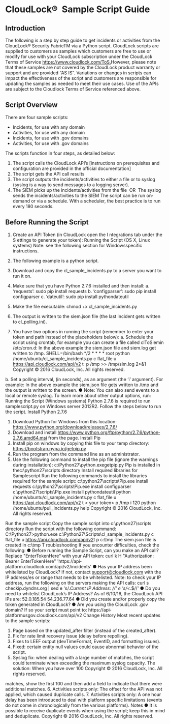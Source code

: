 # CloudLock®​ ​ Sample Script Guide

## Introduction
The following is a step by step guide to get incidents or activities from the CloudLock®​ ​Security FabricTM via a Python script. CloudLock scripts are supplied to customers as samples which customers are free to use or modify for use with your CloudLock subscription under the CloudLock Terms of Service ​https://www.cloudlock.com/ToS.​
However, please note that these samples are not covered by the CloudLock product warranty or support and are provided “AS IS”. Variations or changes in scripts can impact the effectiveness of the script and customers are responsible for updating the samples as needed to meet their use cases. Use of the APIs are subject to the Cloudlock Terms of Service referenced above.

## Script Overview
There are four sample scripts:
* Incidents, for use with any domain
* Activities, for use with any domain
* Incidents, for use with .gov domains
* Activities, for use with .gov domains

The scripts function in four steps, as detailed below:
1. The script calls the CloudLock API’s [instructions on prerequisites and configuration are provided in the official documentation]
2. The script gets the API call results
3. The script outputs the incidents/activities to either a file or to syslog (syslog is a way to
send messages to a logging server).
4. The SIEM picks up the incidents/activities from the file
­­­ OR ­­­
The syslog sends the incidents/activities to the SIEM
The script can be run on­demand or via a schedule. With a scheduler, the best practice is to run every 180 seconds.
 
## Before Running the Script
1. Create an API Token (in CloudLock open the I​ ntegrations​ tab under the S​ ettings​ to generate your token):
     Running the Script (OS X, Linux systems)
Note​: see the following section for Windows­specific instructions.

1. The following example is a python script.
2. Download​ and copy the cl_sample_incidents.py to a server you want to run it on.
3. Make sure that you have Python 2.7.6 installed and then install:
a. ‘requests’: ​sudo pip install requests
b. ‘configparser’: ​sudo pip install configparser
c. ‘dateutil’: ​sudo pip install python­dateutil
4. Make the file executable: ​chmod +x cl_sample_incidents.py
5. The output is written to the ​siem.json​ file (the last incident gets written to
cl_polling.ini​).
6. You have two options in running the script (remember to enter your token and path
instead of the placeholders below):
a. Schedule the script using crontab, for example you can create a file called
clToSiem​ in /etc/cron.d:
In the above example the siem.json file and siem.log get written to /tmp.
     SHELL=/bin/bash
*/2 * * * * root python /home/ubuntu/cl_sample_incidents.py ­c flat_file ­u https://api.cloudlock.com/api/v2 ­t <your token>​ ­p /tmp >> /tmp/sim.log 2>&1
  Copyright © 2016 CloudLock, Inc. All rights reserved.

 b. Set a polling interval, (in seconds), as an argument (the ‘­i’ argument). For example:
In the above example the ​siem.json​ file gets written to ​/tmp​ and the output is
written to the screen.
● Note​: You can also send events to a local or remote syslog. To learn more about other
output options, run:
Running the Script (Windows systems)
Python 2.7.6 is required to run ​samplescript.py​ on Windows server 2012R2. Follow the steps below to run the script.
Install Python 2.7.6
1. Download Python for Windows from this location:
https://www.python.org/download/releases/2.7.6/
2. Download and install ​https://www.python.org/ftp/python/2.7.6/python­2.7.6.amd64.msi
from the page.
Install Pip
1. Install pip on windows by copying this file to your temp directory:
https://bootstrap.pypa.io/get­pip.py
2. Run the program from the command line as an administrator.
3. Use the following command to install the pip file (ignore the warnings during installation):
c:\Python27\python.exe​ <directory where pip file was copied>get­pip.py
Pip is installed in the ​c:\python27\scripts directory Install required libraries for Samplescript
Run the following commands to install the libraries required for the sample script:
c:\python27\scripts\Pip.exe install requests c:\python27\scripts\Pip.exe install configparser c:\python27\scripts\Pip.exe install python­dateutil
   python /home/ubuntu/cl_sample_incidents.py ­c flat_file ­u https://api.cloudlock.com/api/v2 ­t <​ your token> ­p /tmp ­i 120
    python /home/ubuntu/pull_incidents.py ­­help
     Copyright © 2016 CloudLock, Inc. All rights reserved.

 Run the sample script
Copy the sample script into ​c:\python27\scripts directory
Run the script with the following command:
C:\Python27>python.exe c:\Python27\Scripts\cl_sample_incidents.py ­c flat_file ­u ​https://api.cloudlock.com/api/v2​ ­t <your token> ­p c:\tmp
The siem.json file is created in ​c:\tmp T roubleshooting
If you encounter difficulties, check the following:
● Before running the Sample Script, can you make an API call?
Replace "EnterTokenHere" with your API token:
curl ­k ­H "Authorization: Bearer EnterTokenHere"
'https://api­platform.cloudlock.com/api/v2/incidents'
● Has your IP address been whitelisted by CloudLock?
If not, contact support@cloudlock.com with the IP address/es or range that needs to be whitelisted.
Note: to check your IP address, run the following on the servers making the API calls: curl ­s checkip.dyndns.org | sed ­e 's/.*Current IP Address: //' ­e 's/<.*$//'
● Do you need to whitelist CloudLock’s IP Address? As of 6/10/16, the CloudLock API IPs are: 52.0.185.54
54.236.77.64
● Did you create and/or properly copy the token generated in CloudLock?
● Are you using the CloudLock .gov domain? If so your script must point to:
https://api­platformusgov.cloudlock.com/api/v2
Change History
Most recent updates to the sample scripts:
1. Page based on the updated_after filter (instead of the created_after).
2. Fix for rate limit recovery issue (delay before re­polling).
3. Fixes to LEEF output (devTimeFormat, EventID, and formatting issues).
4. Fixed: certain entity null values could cause abnormal behavior of the script.
5. Syslog fix: when dealing with a large number of matches, the script could terminate
when exceeding the maximum syslog capacity. The solution: When you have over 100
 Copyright © 2016 CloudLock, Inc. All rights reserved.

matches, show the first 100 and then add a field to indicate that there were additional
matches.
6. Activities scripts only: The offset for the API was not applied, which caused duplicate
calls.
7. Activities scripts only: A one hour delay has been introduced to deal with platform
specific limitations (events do not come in chronologically from the various platforms).
Notes
● It is possible to receive duplicate events when using the script; keep this in mind and de­duplicate.
 Copyright © 2016 CloudLock, Inc. All rights reserved.
